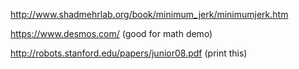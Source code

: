 http://www.shadmehrlab.org/book/minimum_jerk/minimumjerk.htm

https://www.desmos.com/ (good for math demo)

http://robots.stanford.edu/papers/junior08.pdf (print this)
